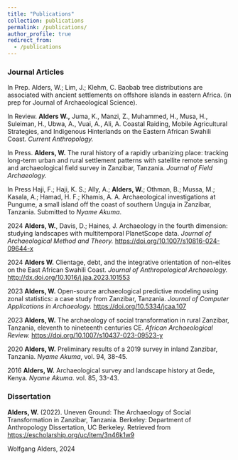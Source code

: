 ```yaml
---
title: "Publications"
collection: publications
permalink: /publications/
author_profile: true
redirect_from:
  - /publications
---
```


### Journal Articles
In Prep. Alders, W.; Lim, J.; Klehm, C. Baobab tree distributions are associated with ancient settlements on offshore islands in eastern Africa. (in prep for Journal of Archaeological Science).

In Review.        	__Alders W.,__ Juma, K., Manzi, Z., Muhammed, H., Musa, H., Suleiman, H., Ubwa, A., Vuai, A., Ali, A. Coastal Raiding, Mobile Agricultural Strategies, and Indigenous Hinterlands on the Eastern African Swahili Coast. _Current Anthropology._

In Press.         __Alders, W.__  The rural history of a rapidly urbanizing place: tracking long-term urban and rural settlement patterns with satellite remote sensing and archaeological field survey in Zanzibar, Tanzania. _Journal of Field Archaeology._

In Press	Haji, F.; Haji, K. S.; Ally, A.; __Alders, W.__; Othman, B.; Mussa, M.; Kasala, A.; Hamad, H. F.; Khamis, A. A. Archaeological investigations at Pungume, a small island off the coast of southern Unguja in Zanzibar, Tanzania. Submitted to _Nyame Akuma_.

2024          __Alders, W.__, Davis, D.; Haines, J. Archaeology in the fourth dimension: studying landscapes with multitemporal PlanetScope data. _Journal of Archaeological Method and Theory._ https://doi.org/10.1007/s10816-024-09644-x

2024	      __Alders W.__ Clientage, debt, and the integrative orientation of non-elites on the East African Swahili Coast. _Journal of Anthropological Archaeology._ http://dx.doi.org/10.1016/j.jaa.2023.101553

2023			 __Alders, W.__ Open-source archaeological predictive modeling using zonal statistics: a case study from Zanzibar, Tanzania. _Journal of Computer Applications in Archaeology._ https://doi.org/10.5334/jcaa.107

2023    __Alders, W.__ The archaeology of social transformation in rural Zanzibar, Tanzania, eleventh to nineteenth centuries CE. _African Archaeological Review._ https://doi.org/10.1007/s10437-023-09523-y

2020 		__Alders, W.__ Preliminary results of a 2019 survey in inland Zanzibar, Tanzania. _Nyame Akuma_, vol. 94, 38-45.

2016 		__Alders, W.__ Archaeological survey and landscape history at Gede, Kenya. _Nyame Akuma_. vol. 85, 33-43.

### Dissertation

__Alders, W.__ (2022). Uneven Ground: The Archaeology of Social Transformation in Zanzibar, Tanzania. Berkeley: Department of Anthropology Dissertation, UC Berkeley. Retrieved from https://escholarship.org/uc/item/3n46k1w9

Wolfgang Alders, 2024
